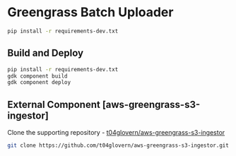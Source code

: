 # Greengrass Batch Uploader

```bash
pip install -r requirements-dev.txt
```

## Build and Deploy

```bash
pip install -r requirements-dev.txt
gdk component build
gdk component deploy
```

## External Component [aws-greengrass-s3-ingestor]

Clone the supporting repository - [t04glovern/aws-greengrass-s3-ingestor](https://github.com/t04glovern/aws-greengrass-s3-ingestor)

```bash
git clone https://github.com/t04glovern/aws-greengrass-s3-ingestor.git
```
